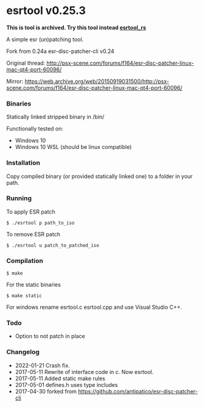 # esrtool v0.25.3

**This is tool is archived. Try this tool instead [esrtool_rs](https://github.com/ali-raheem/esrtool_rs/)**

A simple esr (un)patching tool.

Fork from 0.24a esr-disc-patcher-cli v0.24

Original thread: http://psx-scene.com/forums/f164/esr-disc-patcher-linux-mac-qt4-port-60096/

Mirror: https://web.archive.org/web/20150919031500/http://psx-scene.com/forums/f164/esr-disc-patcher-linux-mac-qt4-port-60096/

### Binaries

Statically linked stripped binary in /bin/

Functionally tested on:

* Windows 10
* Windows 10 WSL (should be linux compatible)

### Installation

Copy compiled binary (or provided statically linked one) to a folder in your path.

### Running

To apply ESR patch

```
$ ./esrtool p path_to_iso
```

To remove ESR patch

```
$ ./esrtool u patch_to_patched_iso
```

### Compilation

```
$ make
```

For the static binaries

```
$ make static
```

For windows rename esrtool.c esrtool.cpp and use Visual Studio C++.

### Todo

* Option to not patch in place

### Changelog
* 2022-01-21 Crash fix.
* 2017-05-11 Rewrite of interface code in c. Now esrtool.
* 2017-05-11 Added static make rules
* 2017-05-01 defines.h uses <csting> type includes
* 2017-04-30 forked from https://github.com/antipatico/esr-disc-patcher-cli
